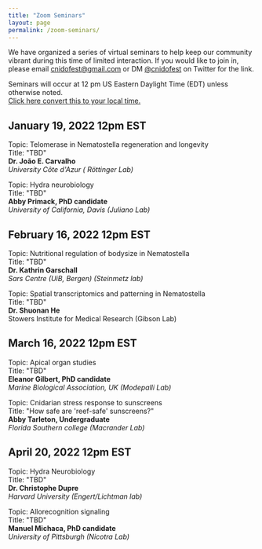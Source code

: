 ```yaml
---
title: "Zoom Seminars"
layout: page
permalink: /zoom-seminars/
---
```


We have organized a series of virtual seminars to help keep our community vibrant during this time of limited interaction. If you would like to join in, please email cnidofest@gmail.com or DM [@cnidofest](https://www.twitter.com/cnidofest) on Twitter for the link. 

Seminars will occur at 12 pm US Eastern Daylight Time (EDT) unless otherwise noted.  
[Click here convert this to your local time.](https://www.thetimezoneconverter.com/?t=12%20pm&tz=Eastern%20Daylight%20Time%20(EDT)&)


## January 19, 2022 12pm EST

Topic: Telomerase in Nematostella regeneration and longevity  
Title: "TBD"  
**Dr. João E. Carvalho**  
_University Côte d'Azur ( Röttinger Lab)_  

Topic: Hydra neurobiology  
Title: "TBD"  
**Abby Primack, PhD candidate**  
_University of California, Davis (Juliano Lab)_  


## February 16, 2022 12pm EST

Topic: Nutritional regulation of bodysize in Nematostella  
Title: "TBD"  
**Dr. Kathrin Garschall**  
_Sars Centre (UiB, Bergen) (Steinmetz lab)_  

Topic: Spatial transcriptomics and patterning in Nematostella  
Title: "TBD"  
**Dr. Shuonan He**  
Stowers Institute for Medical Research (Gibson Lab)  


## March 16, 2022 12pm EST

Topic: Apical organ studies  
Title: "TBD"  
**Eleanor Gilbert, PhD candidate**  
_Marine Biological Association, UK (Modepalli Lab)_  

Topic: Cnidarian stress response to sunscreens  
Title: "How safe are 'reef-safe' sunscreens?"  
**Abby Tarleton, Undergraduate**  
_Florida Southern college (Macrander Lab)_  


## April 20, 2022 12pm EST

Topic: Hydra Neurobiology  
Title: "TBD"  
**Dr. Christophe Dupre**  
_Harvard University (Engert/Lichtman lab)_  

Topic: Allorecognition signaling  
Title: "TBD"  
**Manuel Michaca, PhD candidate**  
_University of Pittsburgh (Nicotra Lab)_  